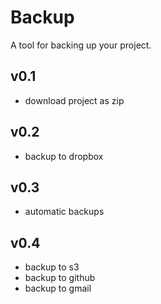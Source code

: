 Backup
======

A tool for backing up your project.


v0.1
----
- download project as zip

v0.2
----

- backup to dropbox

v0.3
----

- automatic backups

v0.4
----

- backup to s3
- backup to github
- backup to gmail

